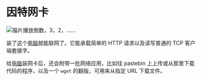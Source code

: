 # 因特网卡

![猫片播放倒数，3，2，……](oredict:oc:internetCard)

装了这个[电脑](../general/computer.md)就能联网了。它能承载简单的 HTTP 请求以及读写普通的 TCP 客户端套接字。

给[电脑](../general/computer.md)装网卡后，还会附带一批网络应用，比如往 pastebin 上上传或从那里下载代码的程序，以及一个 `wget` 的翻版，可用来从指定 URL 下载文件。
